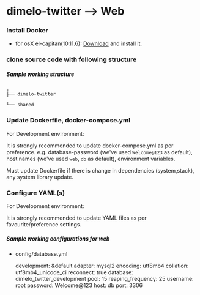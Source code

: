 # dimelo-twitter --> Web

   ### Install Docker

   * for osX el-capitan(10.11.6): [Download](https://www.docker.com/products/docker#/mac) and install it.

   ### clone source code with following structure

   ##### Sample working structure

    .
    ├── dimelo-twitter

    └── shared

   ### Update Dockerfile, docker-compose.yml

   For Development environment:

   It is strongly recommended to update docker-compose.yml as per preference.
   e.g. database-password (we've used `Welcome@123` as default),
   host names (we've used `web`, `db`  as default),
   environment variables.

   Must update Dockerfile if there is change in dependencies (system,stack), any system library update.

   ### Configure YAML(s)
   For Development environment:

   It is strongly recommended to update YAML files as per
   favourite/preference settings.

   ##### Sample working configurations for web

   * config/database.yml


        development: &default
          adapter: mysql2
          encoding: utf8mb4
          collation: utf8mb4_unicode_ci
          reconnect: true
          database: dimelo_twitter_development
          pool: 15
          reaping_frequency: 25
          username: root
          password: Welcome@123
          host: db
          port: 3306








